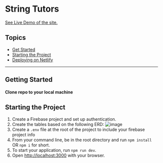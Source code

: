 # String Tutors

[See Live Demo of the site.](https://stringtutor.netlify.app/)

## Topics
- [Get Started](#get-started)
- [Starting the Project](#starting-the-project)
- [Deploying on Netlify](#deploying-on-netlify)
___
## Getting Started
#### Clone repo to your local machine

## Starting the Project
1. Create a Firebase project and set up authentication.
2. Create the tables based on the following ERD:  ![image](https://github.com/SteveCButler/StringTutor/assets/121408336/3ae1c6c5-6921-427b-b5bf-bc32666b5b7c)
3. Create a `.env` file at the root of the project to include your firebase project info
4. From your command line, be in the root directory and run `npm install` OR `npm i` for short.
5. To start your application, run `npm run dev`.
1. Open [http://localhost:3000](http://localhost:3000) with your browser.



